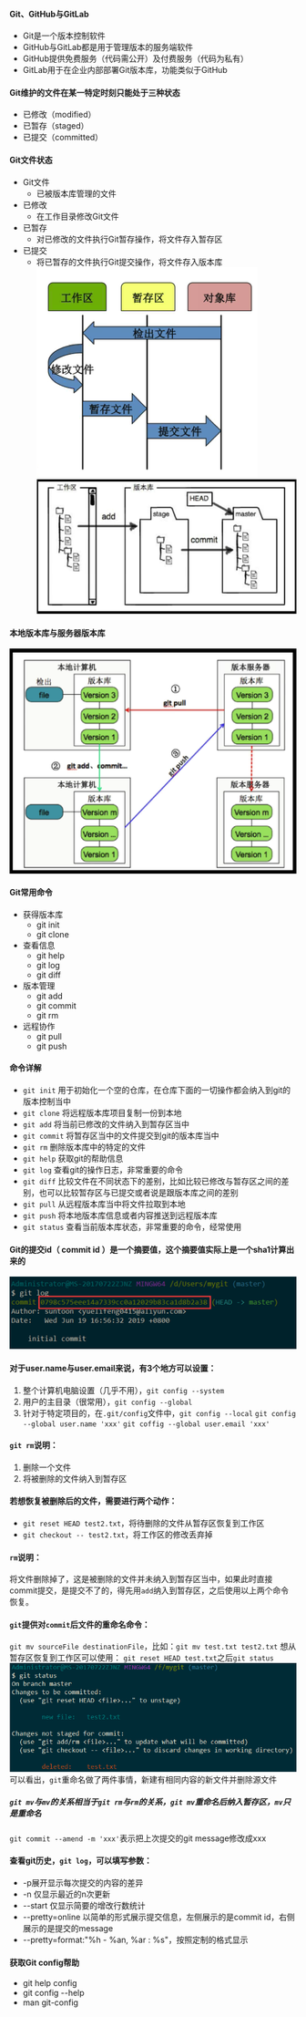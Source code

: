 #### Git、GitHub与GitLab
* Git是一个版本控制软件
* GitHub与GitLab都是用于管理版本的服务端软件
* GitHub提供免费服务（代码需公开）及付费服务（代码为私有）
* GitLab用于在企业内部部署Git版本库，功能类似于GitHub
#### Git维护的文件在某一特定时刻只能处于三种状态
* 已修改（modified）
* 已暂存（staged）
* 已提交（committed）
#### Git文件状态
* Git文件
  * 已被版本库管理的文件
* 已修改
  * 在工作目录修改Git文件
* 已暂存
  * 对已修改的文件执行Git暂存操作，将文件存入暂存区
* 已提交
    * 将已暂存的文件执行Git提交操作，将文件存入版本库
![三种工作区](./img/state.png)
![三种工作区](./img/state1.png)
#### 本地版本库与服务器版本库
![流程](./img/flow.png)
#### Git常用命令
* 获得版本库
  * git init
  * git clone
* 查看信息
  * git help
  * git log
  * git diff
* 版本管理
  * git add
  * git commit
  * git rm
* 远程协作
  * git pull
  * git push
#### 命令详解
* `git init` 用于初始化一个空的仓库，在仓库下面的一切操作都会纳入到git的版本控制当中
* `git clone` 将远程版本库项目复制一份到本地
* `git add` 将当前已修改的文件纳入到暂存区当中
* `git commit` 将暂存区当中的文件提交到git的版本库当中
* `git rm` 删除版本库中的特定的文件
* `git help` 获取git的帮助信息
* `git log` 查看git的操作日志，非常重要的命令
* `git diff` 比较文件在不同状态下的差别，比如比较已修改与暂存区之间的差别，也可以比较暂存区与已提交或者说是跟版本库之间的差别
* `git pull` 从远程版本库当中将文件拉取到本地
* `git push` 将本地版本库信息或者内容推送到远程版本库
* `git status` 查看当前版本库状态，非常重要的命令，经常使用
#### Git的提交id（ commit id ）是一个摘要值，这个摘要值实际上是一个sha1计算出来的
![commit id](./img/commitid.png)
#### 对于user.name与user.email来说，有3个地方可以设置：
1. 整个计算机电脑设置（几乎不用），`git config --system`
2. 用户的主目录（很常用），`git config --global`
3. 针对于特定项目的，在`.git/config`文件中，`git config --local`
`git config --global user.name 'xxx'`
`git coffig --global user.email 'xxx'`
#### `git rm`说明：
1. 删除一个文件
2. 将被删除的文件纳入到暂存区
#### 若想恢复被删除后的文件，需要进行两个动作：
* `git reset HEAD test2.txt`，将待删除的文件从暂存区恢复到工作区
* `git checkout -- test2.txt`，将工作区的修改丢弃掉
#### `rm`说明：
将文件删除掉了，这是被删除的文件并未纳入到暂存区当中，如果此时直接commit提交，是提交不了的，得先用`add`纳入到暂存区，之后使用以上两个命令恢复。
#### `git`提供对`commit`后文件的重命名命令：
`git mv sourceFile destinationFile`，比如：`git mv test.txt test2.txt`
想从暂存区恢复到工作区可以使用：
`git reset HEAD test.txt`之后`git status`
![重命名](./img/rename.png)
可以看出，`git`重命名做了两件事情，新建有相同内容的新文件并删除源文件
##### `git mv`与`mv`的关系相当于`git rm`与`rm`的关系，`git mv`重命名后纳入暂存区，`mv`只是重命名
`git commit --amend -m 'xxx'`表示把上次提交的git message修改成xxx
#### 查看git历史，`git log`，可以填写参数：
* -p展开显示每次提交的内容的差异
* -n 仅显示最近的n次更新
* --start 仅显示简要的增改行数统计
* --pretty=online 以简单的形式展示提交信息，左侧展示的是commit id，右侧展示的是提交的message
* --pretty=format:"%h - %an, %ar : %s"，按照定制的格式显示
#### 获取Git config帮助
* git help config
* git config --help
* man git-config